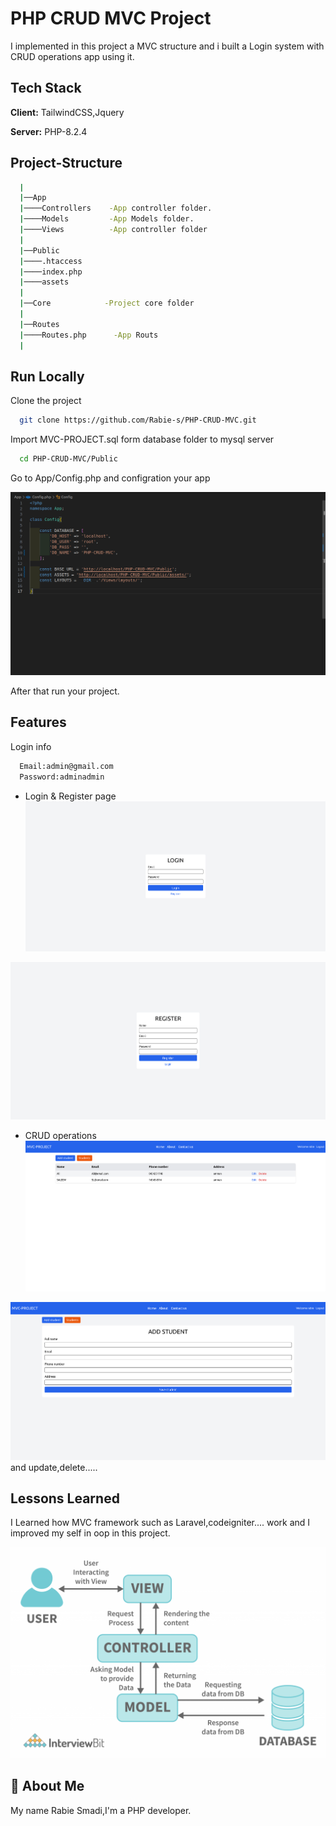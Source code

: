 
# PHP CRUD MVC Project

I implemented in this project a MVC structure and i built a Login system with CRUD operations app using it.






## Tech Stack

**Client:** TailwindCSS,Jquery

**Server:** PHP-8.2.4


## Project-Structure
```bash
  |
  |──App 
  |────Controllers    -App controller folder.
  |────Models         -App Models folder.
  |────Views          -App controller folder
  |
  |──Public
  |────.htaccess
  |────index.php
  |────assets
  |
  |──Core            -Project core folder 
  |
  |──Routes
  |────Routes.php      -App Routs
  |

```
## Run Locally

Clone the project

```bash
  git clone https://github.com/Rabie-s/PHP-CRUD-MVC.git
```

Import MVC-PROJECT.sql form database folder to mysql server

```bash
  cd PHP-CRUD-MVC/Public

```

Go to App/Config.php and configration your app

![App Screenshot](https://github.com/Rabie-s/PHP-CRUD-MVC/blob/master/screenshots/config-file-MVC-PROJECT.png?raw=true)

After that run your project.







## Features
Login info
```bash
  Email:admin@gmail.com
  Password:adminadmin
```
- Login & Register page
![App Screenshot](https://github.com/Rabie-s/PHP-CRUD-MVC/blob/master/screenshots/Login-MVC-PROJECT.png?raw=true)

![App Screenshot](https://github.com/Rabie-s/PHP-CRUD-MVC/blob/master/screenshots/Register-MVC-PROJECT.png?raw=true)
- CRUD operations
![App Screenshot](https://github.com/Rabie-s/PHP-CRUD-MVC/blob/master/screenshots/Students-MVC-PROJECT.png?raw=true)

![App Screenshot](https://github.com/Rabie-s/PHP-CRUD-MVC/blob/master/screenshots/Add-MVC-PROJECT.png?raw=true)
and update,delete.....


## Lessons Learned

I Learned how MVC framework such as Laravel,codeigniter.... work and I improved my self in oop in this project.

![App Screenshot](https://github.com/Rabie-s/PHP-CRUD-MVC/blob/master/screenshots/Working-of-MVC-1024x686.png?raw=true)

## 🚀 About Me
My name Rabie Smadi,I'm a PHP developer.
